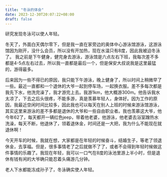 ```yaml
---
title: "冬泳的体会"
date: 2023-12-30T20:07:22+08:00
draft: false
---
```

研究发现冬泳可以使人年轻。

冬天了，外面白天偶尔零下，但是我一直在家旁边的奥体中心游泳馆游泳，这游泳馆因为刚开，没什么会员，所以没有开加热，现在水温只有8度，因此我被迫冬泳了。
我之前是下午健身，健完身去游泳，游泳馆是六点左右下班，我每次差不多都是4-5点左右过去，所以我一直都是最后一个，但是保安大叔说我是这里最猛的，游得最多。

后来因为一些不得已的原因，我只能下午游泳，晚上健身了，所以时间上稍微早了一些。最近一直都和一个退休的大爷一起到停车场，一起换衣服。差不多每次都是我先下水，他洗完澡了，我才游完上去。我游1km，他大概游300m。他告诉我水太凉了，下去之后头很疼，不能多游，真是羡慕年轻人，身体好。因为工作的原因，我最近空闲时间比较多，因此我也可以每天在别人上班的时候来游泳馆游泳，其实这里来游泳的差不多都是退休的大爷和一些自由职业者。我也羡慕这大爷，他今年62了，每天都开一辆红色jeep，带着他老婆，他游泳，他老婆去浴室蹭热水洗澡，每天不断，他退休了，领着退休金，时间还是一大把，我为什么不能现在就退休啊！

今天开车的时候，我就在想，大家都是在年轻的时候奋斗，结婚生子，等老了领退休金，去享福。但是，很多事情老了之后就做不了了，或者不会得到年轻时候做这件事情的乐趣了。我现在年轻，我可以一口气在8度的泳池里游上半小时，但是退休有钱有闲的大爷确只能忍着头痛游几分钟。

老人下水都能冻成孙子了，冬泳确实使人年轻。